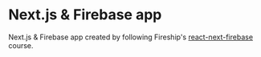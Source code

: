 # Next.js & Firebase app

Next.js & Firebase app created by following Fireship's [react-next-firebase](https://fireship.io/courses/react-next-firebase) course.
